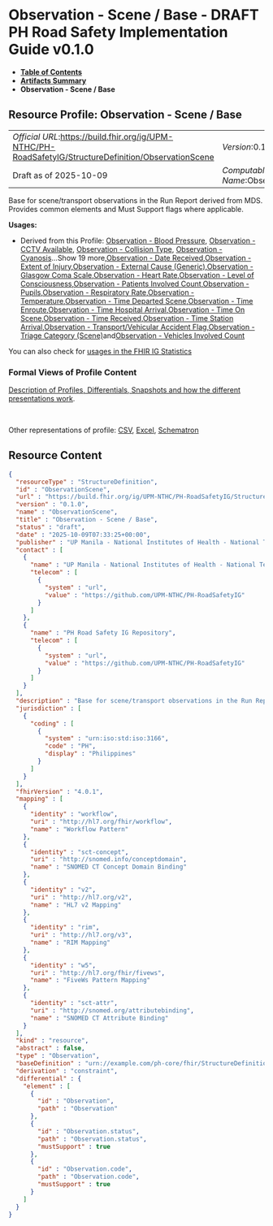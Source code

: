 # Observation - Scene / Base - DRAFT PH Road Safety Implementation Guide v0.1.0

* [**Table of Contents**](toc.md)
* [**Artifacts Summary**](artifacts.md)
* **Observation - Scene / Base**

## Resource Profile: Observation - Scene / Base 

| | |
| :--- | :--- |
| *Official URL*:https://build.fhir.org/ig/UPM-NTHC/PH-RoadSafetyIG/StructureDefinition/ObservationScene | *Version*:0.1.0 |
| Draft as of 2025-10-09 | *Computable Name*:ObservationScene |

 
Base for scene/transport observations in the Run Report derived from MDS. Provides common elements and Must Support flags where applicable. 

**Usages:**

* Derived from this Profile: [Observation - Blood Pressure](StructureDefinition-ObservationBloodPressure.md), [Observation - CCTV Available](StructureDefinition-ObservationCCTVAvailable.md), [Observation - Collision Type](StructureDefinition-ObservationCollisionType.md), [Observation - Cyanosis](StructureDefinition-ObservationCyanosis.md)...Show 19 more,[Observation - Date Received](StructureDefinition-ObservationDateReceived.md),[Observation - Extent of Injury](StructureDefinition-ObservationExtentOfInjury.md),[Observation - External Cause (Generic)](StructureDefinition-ObservationExternalCause.md),[Observation - Glasgow Coma Scale](StructureDefinition-ObservationGCS.md),[Observation - Heart Rate](StructureDefinition-ObservationHeartRate.md),[Observation - Level of Consciousness](StructureDefinition-ObservationLevelOfConsciousness.md),[Observation - Patients Involved Count](StructureDefinition-ObservationPatientsInvolved.md),[Observation - Pupils](StructureDefinition-ObservationPupils.md),[Observation - Respiratory Rate](StructureDefinition-ObservationRespiratoryRate.md),[Observation - Temperature](StructureDefinition-ObservationTemperature.md),[Observation - Time Departed Scene](StructureDefinition-ObservationTimeDeparted.md),[Observation - Time Enroute](StructureDefinition-ObservationTimeEnroute.md),[Observation - Time Hospital Arrival](StructureDefinition-ObservationTimeHospitalArrival.md),[Observation - Time On Scene](StructureDefinition-ObservationTimeOnScene.md),[Observation - Time Received](StructureDefinition-ObservationTimeReceived.md),[Observation - Time Station Arrival](StructureDefinition-ObservationTimeStationArrival.md),[Observation - Transport/Vehicular Accident Flag](StructureDefinition-ObservationTransportVehicularFlag.md),[Observation - Triage Category (Scene)](StructureDefinition-ObservationTriageCategory.md)and[Observation - Vehicles Involved Count](StructureDefinition-ObservationVehiclesInvolved.md)

You can also check for [usages in the FHIR IG Statistics](https://packages2.fhir.org/xig/example.fhir.ph.roadsafety|current/StructureDefinition/ObservationScene)

### Formal Views of Profile Content

 [Description of Profiles, Differentials, Snapshots and how the different presentations work](http://build.fhir.org/ig/FHIR/ig-guidance/readingIgs.html#structure-definitions). 

 

Other representations of profile: [CSV](StructureDefinition-ObservationScene.csv), [Excel](StructureDefinition-ObservationScene.xlsx), [Schematron](StructureDefinition-ObservationScene.sch) 



## Resource Content

```json
{
  "resourceType" : "StructureDefinition",
  "id" : "ObservationScene",
  "url" : "https://build.fhir.org/ig/UPM-NTHC/PH-RoadSafetyIG/StructureDefinition/ObservationScene",
  "version" : "0.1.0",
  "name" : "ObservationScene",
  "title" : "Observation - Scene / Base",
  "status" : "draft",
  "date" : "2025-10-09T07:33:25+00:00",
  "publisher" : "UP Manila - National Institutes of Health - National Telehealth Center",
  "contact" : [
    {
      "name" : "UP Manila - National Institutes of Health - National Telehealth Center",
      "telecom" : [
        {
          "system" : "url",
          "value" : "https://github.com/UPM-NTHC/PH-RoadSafetyIG"
        }
      ]
    },
    {
      "name" : "PH Road Safety IG Repository",
      "telecom" : [
        {
          "system" : "url",
          "value" : "https://github.com/UPM-NTHC/PH-RoadSafetyIG"
        }
      ]
    }
  ],
  "description" : "Base for scene/transport observations in the Run Report derived from MDS. Provides common elements and Must Support flags where applicable.",
  "jurisdiction" : [
    {
      "coding" : [
        {
          "system" : "urn:iso:std:iso:3166",
          "code" : "PH",
          "display" : "Philippines"
        }
      ]
    }
  ],
  "fhirVersion" : "4.0.1",
  "mapping" : [
    {
      "identity" : "workflow",
      "uri" : "http://hl7.org/fhir/workflow",
      "name" : "Workflow Pattern"
    },
    {
      "identity" : "sct-concept",
      "uri" : "http://snomed.info/conceptdomain",
      "name" : "SNOMED CT Concept Domain Binding"
    },
    {
      "identity" : "v2",
      "uri" : "http://hl7.org/v2",
      "name" : "HL7 v2 Mapping"
    },
    {
      "identity" : "rim",
      "uri" : "http://hl7.org/v3",
      "name" : "RIM Mapping"
    },
    {
      "identity" : "w5",
      "uri" : "http://hl7.org/fhir/fivews",
      "name" : "FiveWs Pattern Mapping"
    },
    {
      "identity" : "sct-attr",
      "uri" : "http://snomed.org/attributebinding",
      "name" : "SNOMED CT Attribute Binding"
    }
  ],
  "kind" : "resource",
  "abstract" : false,
  "type" : "Observation",
  "baseDefinition" : "urn://example.com/ph-core/fhir/StructureDefinition/ph-core-observation",
  "derivation" : "constraint",
  "differential" : {
    "element" : [
      {
        "id" : "Observation",
        "path" : "Observation"
      },
      {
        "id" : "Observation.status",
        "path" : "Observation.status",
        "mustSupport" : true
      },
      {
        "id" : "Observation.code",
        "path" : "Observation.code",
        "mustSupport" : true
      }
    ]
  }
}

```
